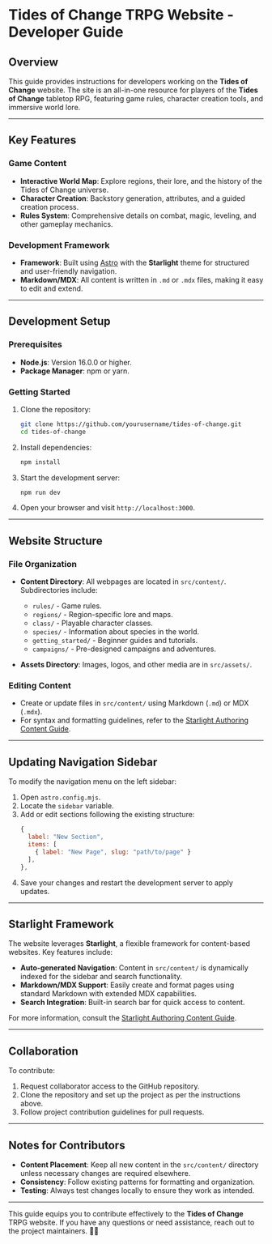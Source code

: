 # Tides of Change TRPG Website - Developer Guide

## Overview

This guide provides instructions for developers working on the **Tides of Change** website. The site is an all-in-one resource for players of the **Tides of Change** tabletop RPG, featuring game rules, character creation tools, and immersive world lore.

---

## Key Features

### Game Content

- **Interactive World Map**: Explore regions, their lore, and the history of the Tides of Change universe.
- **Character Creation**: Backstory generation, attributes, and a guided creation process.
- **Rules System**: Comprehensive details on combat, magic, leveling, and other gameplay mechanics.

### Development Framework

- **Framework**: Built using [Astro](https://astro.build/) with the **Starlight** theme for structured and user-friendly navigation.
- **Markdown/MDX**: All content is written in `.md` or `.mdx` files, making it easy to edit and extend.

---

## Development Setup

### Prerequisites

- **Node.js**: Version 16.0.0 or higher.
- **Package Manager**: npm or yarn.

### Getting Started

1. Clone the repository:

   ```bash
   git clone https://github.com/yourusername/tides-of-change.git
   cd tides-of-change
   ```

2. Install dependencies:

   ```bash
   npm install
   ```

3. Start the development server:

   ```bash
   npm run dev
   ```

4. Open your browser and visit `http://localhost:3000`.

---

## Website Structure

### File Organization

- **Content Directory**: All webpages are located in `src/content/`. Subdirectories include:

  - `rules/` - Game rules.
  - `regions/` - Region-specific lore and maps.
  - `class/` - Playable character classes.
  - `species/` - Information about species in the world.
  - `getting_started/` - Beginner guides and tutorials.
  - `campaigns/` - Pre-designed campaigns and adventures.

- **Assets Directory**: Images, logos, and other media are in `src/assets/`.

### Editing Content

- Create or update files in `src/content/` using Markdown (`.md`) or MDX (`.mdx`).
- For syntax and formatting guidelines, refer to the [Starlight Authoring Content Guide](https://starlight.astro.build/guides/authoring-content/).

---

## Updating Navigation Sidebar

To modify the navigation menu on the left sidebar:

1. Open `astro.config.mjs`.
2. Locate the `sidebar` variable.
3. Add or edit sections following the existing structure:
   ```javascript
   {
     label: "New Section",
     items: [
       { label: "New Page", slug: "path/to/page" }
     ],
   },
   ```
4. Save your changes and restart the development server to apply updates.

---

## Starlight Framework

The website leverages **Starlight**, a flexible framework for content-based websites. Key features include:

- **Auto-generated Navigation**: Content in `src/content/` is dynamically indexed for the sidebar and search functionality.
- **Markdown/MDX Support**: Easily create and format pages using standard Markdown with extended MDX capabilities.
- **Search Integration**: Built-in search bar for quick access to content.

For more information, consult the [Starlight Authoring Content Guide](https://starlight.astro.build/guides/authoring-content/).

---

## Collaboration

To contribute:

1. Request collaborator access to the GitHub repository.
2. Clone the repository and set up the project as per the instructions above.
3. Follow project contribution guidelines for pull requests.

---

## Notes for Contributors

- **Content Placement**: Keep all new content in the `src/content/` directory unless necessary changes are required elsewhere.
- **Consistency**: Follow existing patterns for formatting and organization.
- **Testing**: Always test changes locally to ensure they work as intended.

---

This guide equips you to contribute effectively to the **Tides of Change** TRPG website. If you have any questions or need assistance, reach out to the project maintainers. 🌊✨
